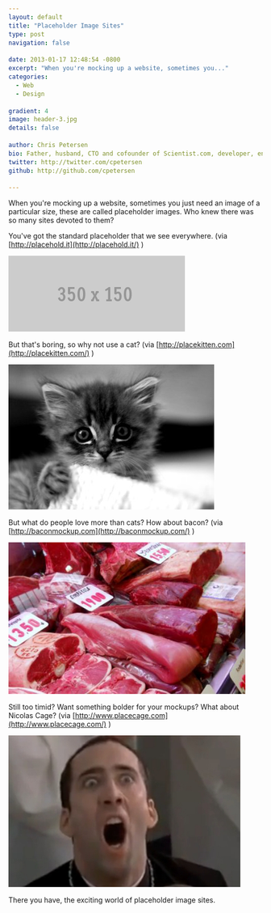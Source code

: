 ```yaml
---
layout: default
title: "Placeholder Image Sites"
type: post
navigation: false

date: 2013-01-17 12:48:54 -0800
excerpt: "When you're mocking up a website, sometimes you..."
categories:
  - Web
  - Design

gradient: 4
image: header-3.jpg
details: false

author: Chris Petersen
bio: Father, husband, CTO and cofounder of Scientist.com, developer, entrepreneur and technologist.
twitter: http://twitter.com/cpetersen
github: http://github.com/cpetersen

---
```



When you're mocking up a website, sometimes you just need an image of a particular size, these are called placeholder images. Who knew there was so many sites devoted to them?

 You've got the standard placeholder that we see everywhere. (via  [http://placehold.it](http://placehold.it/) )

 ![350x150.gif](/assets/import/7455fe494e08a01b6896365ee36f1172.gif)

 But that's boring, so why not use a cat? (via  [http://placekitten.com](http://placekitten.com/) )

  ![287.jpg](/assets/import/4d7999a51a1a397189a6f98168bcde45.jpg)  

 But what do people love more than cats? How about bacon? (via  [http://baconmockup.com](http://baconmockup.com/) )

 ![baconmockup-470-300.jpg](/assets/import/2dc36990566f7acdc98716fec1051130.jpg)

 Still too timid? Want something bolder for your mockups? What about Nicolas Cage? (via  [http://www.placecage.com](http://www.placecage.com/) )

 ![300.jpg](/assets/import/525248051c66c35c0b6f0fe454827537.jpg)

 There you have, the exciting world of placeholder image sites.
